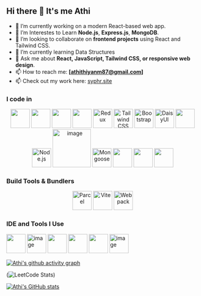 ## Hi there 👋 It's me Athi

- 🔭 I’m currently working on  a modern React-based web app.
- 🌱 I’m Interestes to Learn **Node.js**, **Express.js**, **MongoDB**.
- 👯 I’m looking to collaborate on **frontend projects** using React and Tailwind CSS.
- 🌱 I’m currently learning Data Structures
- 💬 Ask me about **React, JavaScript, Tailwind CSS, or responsive web design**.
- 📫 How to reach me: **[athithiyanm87@gmail.com]** 
- 📫 Check out my work here: [syphr.site](https://www.syphr.site/)

### I code in
<div align="center">
    <!-- HTML -->
  <img height="50" width="50" src="https://img.icons8.com/color/48/000000/html-5.png" />

  <!-- CSS -->
  <img height="50" width="50" src="https://img.icons8.com/color/48/000000/css3.png" />

  <!-- JavaScript -->
  <img height="50" width="50" src="https://img.icons8.com/color/48/000000/javascript.png"/>

  <!-- React -->
  <img height="50" width="50" src="https://img.icons8.com/color/48/000000/react-native.png"/>

  <!-- Redux -->
  <img width="50" height="50" alt="Redux" src="https://github.com/user-attachments/assets/9fbd2c4e-8fbf-4ef2-8759-d740c0c4cdcd" />

  <!-- Tailwind CSS -->
  <img width="50" height="50" alt="Tailwind CSS" src="https://github.com/user-attachments/assets/bd69be61-0cf0-487a-9266-458e02e2bbc3" />

  <!-- Bootstrap -->
  <img width="50" height="50" alt="Bootstrap" src="https://github.com/user-attachments/assets/91f41939-3102-485b-b421-a458868fce65" />

  <!-- DaisyUI -->
  <img width="50" height="50" alt="DaisyUI" src=" https://img.daisyui.com/images/daisyui/wallpaper-black.png" />
 
  <!-- Firebase -->
  <img height="50" width="50" src="https://img.icons8.com/color/48/000000/google-firebase-console.png"/>

  <!-- Node.js -->
  <img width="50" height="50" alt="Node.js" src="https://img.icons8.com/color/48/000000/nodejs.png" />

  <!-- Express.js -->
  <img width="100" height="100" alt="image" src="https://github.com/user-attachments/assets/dce7711e-2d78-429e-b2c5-7cfc0e94617f" />

  <!-- Mongoose -->
  <img width="50" height="50" alt="Mongoose" src="https://mongoosejs.com/docs/images/mongoose5_62x30_transparent.png" />

  <!-- MongoDB -->
  <img height="50" width="50" src="https://img.icons8.com/color/48/000000/mongodb.png"/>

  <!-- C++ -->
  <img height="50" width="50" src="https://img.icons8.com/color/48/000000/c-plus-plus-logo.png" />

  <!-- Java -->
  <img height="50" width="50" src="https://img.icons8.com/color/48/000000/java-coffee-cup-logo.png" />

</div>

### Build Tools & Bundlers
 <div align="center">
  <!-- Parcel -->
  <img width="50" height="50" alt="Parcel" src="https://cdn.worldvectorlogo.com/logos/parcel-2.svg" />

  <!-- Vite -->
  <img width="50" height="50" alt="Vite" src="https://vitejs.dev/logo.svg" />

  <!-- Webpack -->
  <img width="50" height="50" alt="Webpack" src="https://raw.githubusercontent.com/webpack/media/master/logo/icon-square-big.png" />

</div>

### IDE and Tools I Use
<img height="50" width="50" src="https://img.icons8.com/color/48/000000/visual-studio-code-2019.png"/> <img width="50" height="50" alt="image" src="https://github.com/user-attachments/assets/4311712d-d77f-40b8-b386-55dc1c9c92d8" /> <img height="50" width="50" src="https://img.icons8.com/color/48/000000/pycharm.png"/> <img height="50" width="50" src="https://img.icons8.com/color/50/000000/git.png"/> <img height="50" src="https://img.icons8.com/officel/480/null/java-eclipse.png"/>  <img width="50" height="50" alt="image" src="https://github.com/user-attachments/assets/980c1ace-f94b-489f-ab07-984f1a040a84" />


[![Athi's github activity graph](https://github-readme-activity-graph.vercel.app/graph?username=Athi-m-dev&bg_color=050505&color=ffffff&line=0af545&point=daf609&area=true&hide_border=true)](https://github.com/ashutosh00710/github-readme-activity-graph)

(![LeetCode Stats](https://leetcard.jacoblin.cool/Athithiyan_M?theme=dark&font=Noto%20Sans%20Old%20Italic&ext=heatmap))

[![Athi's GitHub stats](https://github-readme-stats.vercel.app/api?username=Athi-m-dev)](https://github.com/Athi-m-dev/github-readme-stats)

